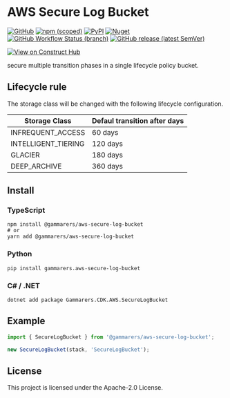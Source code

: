 # AWS Secure Log Bucket

[![GitHub](https://img.shields.io/github/license/yicr/aws-secure-log-bucket?style=flat-square)](https://github.com/yicr/aws-secure-log-bucket/blob/main/LICENSE)
[![npm (scoped)](https://img.shields.io/npm/v/@gammarers/aws-secure-log-bucket?style=flat-square)](https://www.npmjs.com/package/@gammarers/aws-secure-log-bucket)
[![PyPI](https://img.shields.io/pypi/v/gammarers.aws-secure-log-bucket?style=flat-square)](https://pypi.org/project/gammarers.aws-secure-log-bucket/)
[![Nuget](https://img.shields.io/nuget/v/Gammarers.CDK.AWS.SecureLogBucket?style=flat-square)](https://www.nuget.org/packages/Gammarers.CDK.AWS.SecureLogBucket/)
[![GitHub Workflow Status (branch)](https://img.shields.io/github/actions/workflow/status/yicr/aws-secure-log-bucket/release.yml?branch=main&label=release&style=flat-square)](https://github.com/yicr/aws-secure-log-bucket/actions/workflows/release.yml)
[![GitHub release (latest SemVer)](https://img.shields.io/github/v/release/yicr/aws-secure-log-bucket?sort=semver&style=flat-square)](https://github.com/yicr/aws-secure-log-bucket/releases)

[![View on Construct Hub](https://constructs.dev/badge?package=@gammarers/aws-secure-log-bucket)](https://constructs.dev/packages/@gammarers/aws-secure-log-bucket)

secure multiple transition phases in a single lifecycle policy bucket.

## Lifecycle rule

The storage class will be changed with the following lifecycle configuration.

| Storage Class       | Defaul transition after days | 
| ------------------- |------------------------------| 
| INFREQUENT_ACCESS   | 60 days                      | 
| INTELLIGENT_TIERING | 120 days                     | 
| GLACIER             | 180 days                     | 
| DEEP_ARCHIVE        | 360 days                     |

## Install

### TypeScript

```shell
npm install @gammarers/aws-secure-log-bucket
# or
yarn add @gammarers/aws-secure-log-bucket
```

### Python

```shell
pip install gammarers.aws-secure-log-bucket
```

### C# / .NET

```shell
dotnet add package Gammarers.CDK.AWS.SecureLogBucket
```

## Example

```typescript
import { SecureLogBucket } from '@gammarers/aws-secure-log-bucket';

new SecureLogBucket(stack, 'SecureLogBucket');
```

## License

This project is licensed under the Apache-2.0 License.

